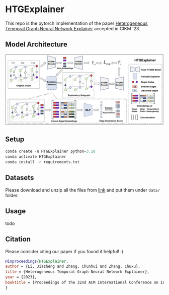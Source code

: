 # HTGExplainer

This repo is the pytorch implementation of the paper [Heterogeneous Temporal Graph Neural Network Explainer](https://dl.acm.org/doi/10.1145/3583780.3614909) accepted in CIKM '23.

## Model Architecture

![model_figure](./htmodel.png)

## Setup

```python
conda create -n HTGExplainer python=3.10
conda activate HTGExplainer
conda install -r requirements.txt
```

## Datasets
Please download and unzip all the files from [link](https://drive.google.com/drive/folders/12w7E1utk4buXjCXw59KK532Q8Mf4Ig7C?usp=sharing) and put them under `data/` folder.

## Usage

todo

## Citation
Please consider citing our paper if you found it helpful! :)

```bibtex
@inproceedings{HTGExplainer,
author = {Li, Jiazheng and Zhang, Chunhui and Zhang, Chuxu},
title = {Heterogeneous Temporal Graph Neural Network Explainer},
year = {2023},
booktitle = {Proceedings of the 32nd ACM International Conference on Information and Knowledge Management (CIKM)},
}
```